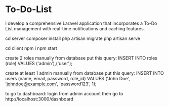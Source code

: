 # To-Do-List

I develop a comprehensive Laravel application that incorporates a To-Do List management with real-time
notifications and caching features.

cd server
composer install
php artisan migrate
php artisan serve

cd client
npm i
npm start

create 2 roles manually from database put this query:
INSERT INTO roles (role)
VALUES ('admin'),('user');

create at least 1 admin manually from database put this query:
INSERT INTO users (name, email, password, role_id)
VALUES ('John Doe', 'johndoe@example.com', 'password123', 1);

to go to dashboard:
login from admin account then go to
http://localhost:3000/dashboard
